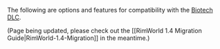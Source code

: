 The following are options and features for compatibility with the [Biotech DLC](https://store.steampowered.com/app/1826140/RimWorld__Biotech/).

(Page being updated, please check out the [[RimWorld 1.4 Migration Guide|RimWorld-1.4-Migration]] in the meantime.)